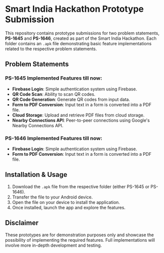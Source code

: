 

<h1>Smart India Hackathon Prototype Submission</h1>

<p>This repository contains prototype submissions for two problem statements, <strong>PS-1645</strong> and <strong>PS-1646</strong>, created as part of the Smart India Hackathon. Each folder contains an <code>.apk</code> file demonstrating basic feature implementations related to the respective problem statements.</p>

<h2>Problem Statements</h2>

<h3>PS-1645 Implemented Features till now:</h3>
<ul>
    <li><strong>Firebase Login</strong>: Simple authentication system using Firebase.</li>
    <li><strong>QR Code Scan</strong>: Ability to scan QR codes.</li>
    <li><strong>QR Code Generation</strong>: Generate QR codes from input data.</li>
    <li><strong>Form to PDF Conversion</strong>: Input text in a form is converted into a PDF file.</li>
    <li><strong>Cloud Storage</strong>: Upload and retrieve PDF files from cloud storage.</li>
    <li><strong>Nearby Connections API</strong>: Peer-to-peer connections using Google's Nearby Connections API.</li>
</ul>

<h3>PS-1646 Implemented Features till now:</h3>
<ul>
    <li><strong>Firebase Login</strong>: Simple authentication system using Firebase.</li>
    <li><strong>Form to PDF Conversion</strong>: Input text in a form is converted into a PDF file.</li>
</ul>

<h2>Installation & Usage</h2>
<ol>
    <li>Download the <code>.apk</code> file from the respective folder (either PS-1645 or PS-1646).</li>
    <li>Transfer the file to your Android device.</li>
    <li>Open the file on your device to install the application.</li>
    <li>Once installed, launch the app and explore the features.</li>
</ol>

<h2>Disclaimer</h2>
<p>These prototypes are for demonstration purposes only and showcase the possibility of implementing the required features. Full implementations will involve more in-depth development and testing.</p>

</body>
</html>
